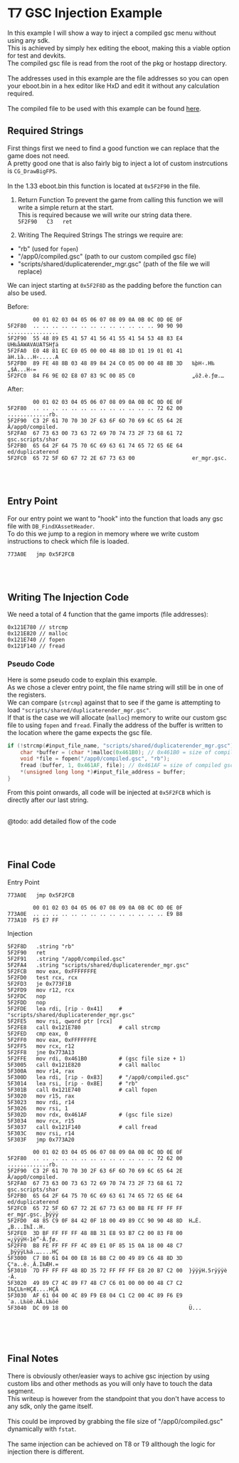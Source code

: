 # T7 GSC Injection Example

In this example I will show a way to inject a compiled gsc menu without using any sdk.<br>
This is achieved by simply hex editing the eboot, making this a viable option for test and devkits.<br>
The compiled gsc file is read from the root of the pkg or hostapp directory.<br><br>
The addresses used in this example are the file addresses so you can open your eboot.bin in a hex editor like HxD and edit it without any calculation required.
<br><br>
The compiled file to be used with this example can be found [here](https://github.com/DeathRGH/TX-GSC/blob/master/T7Files/compiled.gsc).


## Required Strings
First things first we need to find a good function we can replace that the game does not need.<br>
A pretty good one that is also fairly big to inject a lot of custom instrcutions is `CG_DrawBigFPS`.<br>
<br>
In the 1.33 eboot.bin this function is located at `0x5F2F90` in the file.

1. Return Function
To prevent the game from calling this function we will write a simple return at the start.<br>
This is required because we will write our string data there.<br>
`5F2F90   C3   ret`

2. Writing The Required Strings
The strings we require are:
- "rb" (used for `fopen`)
- "/app0/compiled.gsc" (path to our custom compiled gsc file)
- "scripts/shared/duplicaterender_mgr.gsc" (path of the file we will replace)

We can inject starting at `0x5F2F8D` as the padding before the function can also be used.

Before:
```
        00 01 02 03 04 05 06 07 08 09 0A 0B 0C 0D 0E 0F
5F2F80  .. .. .. .. .. .. .. .. .. .. .. .. .. 90 90 90   ................
5F2F90  55 48 89 E5 41 57 41 56 41 55 41 54 53 48 83 E4   UH‰åAWAVAUATSHƒä
5F2FA0  E0 48 81 EC E0 05 00 00 48 8B 1D 01 19 01 01 41   àH.ìà...H‹.....A
5F2FB0  89 FE 48 8B 03 48 89 84 24 C0 05 00 00 48 8B 3D   ‰þH‹.H‰„$À...H‹=
5F2FC0  84 F6 9E 02 E8 07 83 9C 00 85 C0                  „öž.è.ƒœ.…
```

After:
```
        00 01 02 03 04 05 06 07 08 09 0A 0B 0C 0D 0E 0F
5F2F80  .. .. .. .. .. .. .. .. .. .. .. .. .. 72 62 00   .............rb.
5F2F90  C3 2F 61 70 70 30 2F 63 6F 6D 70 69 6C 65 64 2E   Ã/app0/compiled.
5F2FA0  67 73 63 00 73 63 72 69 70 74 73 2F 73 68 61 72   gsc.scripts/shar
5F2FB0  65 64 2F 64 75 70 6C 69 63 61 74 65 72 65 6E 64   ed/duplicaterend
5F2FC0  65 72 5F 6D 67 72 2E 67 73 63 00                  er_mgr.gsc.
```

<br><br>

## Entry Point
For our entry point we want to "hook" into the function that loads any gsc file with `DB_FindXAssetHeader`.<br>
To do this we jump to a region in memory where we write custom instructions to check which file is loaded.

```
773A0E   jmp 0x5F2FCB
```

<br><br>

## Writing The Injection Code

We need a total of 4 function that the game imports (file addresses):
```
0x121E780 // strcmp
0x121E820 // malloc
0x121E740 // fopen
0x121F140 // fread
```

### Pseudo Code
Here is some pseudo code to explain this example.<br>
As we chose a clever entry point, the file name string will still be in one of the registers.<br>
We can compare (`strcmp`) against that to see if the game is attempting to load `"scripts/shared/duplicaterender_mgr.gsc"`.<br>
If that is the case we will allocate (`malloc`) memory to write our custom gsc file to using `fopen` and `fread`.
Finally the address of the buffer is written to the location where the game expects the gsc file.
```c
if (!strcmp(#input_file_name, "scripts/shared/duplicaterender_mgr.gsc")) {
    char *buffer = (char *)malloc(0x461B0); // 0x461B0 = size of compiled gsc file + 1
    void *file = fopen("/app0/compiled.gsc", "rb");
    fread (buffer, 1, 0x461AF, file); // 0x461AF = size of compiled gsc file
    *(unsigned long long *)#input_file_address = buffer;
}
```

From this point onwards, all code will be injected at `0x5F2FCB` which is directly after our last string.<br><br>



@todo: add detailed flow of the code



<br><br>

## Final Code
Entry Point
```
773A0E   jmp 0x5F2FCB
```
```
        00 01 02 03 04 05 06 07 08 09 0A 0B 0C 0D 0E 0F
773A0E  .. .. .. .. .. .. .. .. .. .. .. .. .. .. E9 B8
773A10  F5 E7 FF
```
Injection
```
5F2F8D   .string "rb"
5F2F90   ret
5F2F91   .string "/app0/compiled.gsc"
5F2FA4   .string "scripts/shared/duplicaterender_mgr.gsc"
5F2FCB   mov eax, 0xFFFFFFFE
5F2FD0   test rcx, rcx
5F2FD3   je 0x773F1B
5F2FD9   mov r12, rcx
5F2FDC   nop
5F2FDD   nop
5F2FDE   lea rdi, [rip - 0x41]     # "scripts/shared/duplicaterender_mgr.gsc"
5F2FE5   mov rsi, qword ptr [rcx]
5F2FE8   call 0x121E780            # call strcmp
5F2FED   cmp eax, 0
5F2FF0   mov eax, 0xFFFFFFFE
5F2FF5   mov rcx, r12
5F2FF8   jne 0x773A13
5F2FFE   mov rdi, 0x461B0          # (gsc file size + 1)
5F3005   call 0x121E820            # call malloc
5F300A   mov r14, rax
5F300D   lea rdi, [rip - 0x83]     # "/app0/compiled.gsc"
5F3014   lea rsi, [rip - 0x8E]     # "rb"
5F301B   call 0x121E740            # call fopen
5F3020   mov r15, rax
5F3023   mov rdi, r14
5F3026   mov rsi, 1
5F302D   mov rdx, 0x461AF          # (gsc file size)
5F3034   mov rcx, r15
5F3037   call 0x121F140            # call fread
5F303C   mov rsi, r14
5F303F   jmp 0x773A20
```
```
        00 01 02 03 04 05 06 07 08 09 0A 0B 0C 0D 0E 0F
5F2F80  .. .. .. .. .. .. .. .. .. .. .. .. .. 72 62 00  .............rb.
5F2F90  C3 2F 61 70 70 30 2F 63 6F 6D 70 69 6C 65 64 2E  Ã/app0/compiled.
5F2FA0  67 73 63 00 73 63 72 69 70 74 73 2F 73 68 61 72  gsc.scripts/shar
5F2FB0  65 64 2F 64 75 70 6C 69 63 61 74 65 72 65 6E 64  ed/duplicaterend
5F2FC0  65 72 5F 6D 67 72 2E 67 73 63 00 B8 FE FF FF FF  er_mgr.gsc.¸þÿÿÿ
5F2FD0  48 85 C9 0F 84 42 0F 18 00 49 89 CC 90 90 48 8D  H…É.„B...I‰Ì..H.
5F2FE0  3D BF FF FF FF 48 8B 31 E8 93 B7 C2 00 83 F8 00  =¿ÿÿÿH‹1è“·Â.ƒø.
5F2FF0  B8 FE FF FF FF 4C 89 E1 0F 85 15 0A 18 00 48 C7  ¸þÿÿÿL‰á.…....HÇ
5F3000  C7 B0 61 04 00 E8 16 B8 C2 00 49 89 C6 48 8D 3D  Ç°a..è.¸Â.I‰ÆH.=
5F3010  7D FF FF FF 48 8D 35 72 FF FF FF E8 20 B7 C2 00  }ÿÿÿH.5rÿÿÿè ·Â.
5F3020  49 89 C7 4C 89 F7 48 C7 C6 01 00 00 00 48 C7 C2  I‰ÇL‰÷HÇÆ....HÇÂ
5F3030  AF 61 04 00 4C 89 F9 E8 04 C1 C2 00 4C 89 F6 E9  ¯a..L‰ùè.ÁÂ.L‰öé
5F3040  DC 09 18 00                                      Ü...

```


<br><br><br>
## Final Notes
There is obviously other/easier ways to achive gsc injection by using custom libs and other methods as you will only have to touch the data segment.<br>
This writeup is however from the standpoint that you don't have access to any sdk, only the game itself.<br><br>
This could be improved by grabbing the file size of "/app0/compiled.gsc" dynamically with `fstat`.<br><br>
The same injection can be achieved on T8 or T9 allthough the logic for injection there is different.
